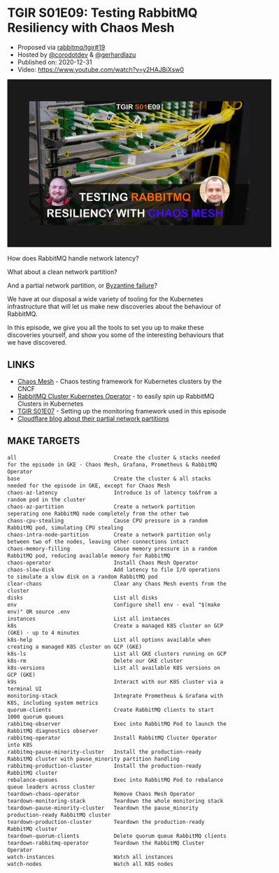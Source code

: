 # TGIR S01E09: Testing RabbitMQ Resiliency with Chaos Mesh

* Proposed via [rabbitmq/tgir#19](https://github.com/rabbitmq/tgir/issues/19)
* Hosted by [@corodotdev](https://twitter.com/corodotdev) & [@gerhardlazu](https://twitter.com/gerhardlazu)
* Published on: 2020-12-31
* Video: https://www.youtube.com/watch?v=y2HAJBiXsw0

<a href="https://www.youtube.com/watch?v=y2HAJBiXsw0" target="_blank"><img src="video.jpg" border="50" /></a>

How does RabbitMQ handle network latency?

What about a clean network partition?

And a partial network partition, or [Byzantine failure](https://blog.cloudflare.com/a-byzantine-failure-in-the-real-world/)?

We have at our disposal a wide variety of tooling for the Kubernetes infrastructure that will let us make new discoveries about the behaviour of RabbitMQ.

In this episode, we give you all the tools to set you up to make these discoveries yourself, and show you some of the interesting behaviours that we have discovered.



## LINKS

* [Chaos Mesh](https://chaos-mesh.org/) - Chaos testing framework for Kubernetes clusters by the CNCF
* [RabbitMQ Cluster Kubernetes Operator](https://github.com/rabbitmq/cluster-operator) - to easily spin up RabbitMQ Clusters in Kubernetes
* [TGIR S01E07](https://www.youtube.com/watch?v=NWISW6AwpOE) - Setting up the monitoring framework used in this episode
* [Cloudflare blog about their partial network partitions](https://blog.cloudflare.com/a-byzantine-failure-in-the-real-world/)



## MAKE TARGETS

```
all                               Create the cluster & stacks needed for the episode in GKE - Chaos Mesh, Grafana, Prometheus & RabbitMQ Operator
base                              Create the cluster & all stacks needed for the episode in GKE, except for Chaos Mesh
chaos-az-latency                  Introduce 1s of latency to&from a random pod in the cluster
chaos-az-partition                Create a network partition seperating one RabbitMQ node completely from the other two
chaos-cpu-stealing                Cause CPU pressure in a random RabbitMQ pod, simulating CPU stealing
chaos-intra-node-partition        Create a network partition only between two of the nodes, leaving other connections intact
chaos-memory-filling              Cause memory pressure in a random RabbitMQ pod, reducing available memory for RabbitMQ
chaos-operator                    Install Chaos Mesh Operator
chaos-slow-disk                   Add latency to file I/O operations to simulate a slow disk on a random RabbitMQ pod
clear-chaos                       Clear any Chaos Mesh events from the cluster
disks                             List all disks
env                               Configure shell env - eval "$(make env)" OR source .env
instances                         List all instances
k8s                               Create a managed K8S cluster on GCP (GKE) - up to 4 minutes
k8s-help                          List all options available when creating a managed K8S cluster on GCP (GKE)
k8s-ls                            List all GKE clusters running on GCP
k8s-rm                            Delete our GKE cluster
k8s-versions                      List all available K8S versions on GCP (GKE)
k9s                               Interact with our K8S cluster via a terminal UI
monitoring-stack                  Integrate Prometheus & Grafana with K8S, including system metrics
quorum-clients                    Create RabbitMQ clients to start 1000 quorum queues
rabbitmq-observer                 Exec into RabbitMQ Pod to launch the RabbitMQ diagnostics observer
rabbitmq-operator                 Install RabbitMQ Cluster Operator into K8S
rabbitmq-pause-minority-cluster   Install the production-ready RabbitMQ cluster with pause_minority partition handling
rabbitmq-production-cluster       Install the production-ready RabbitMQ cluster
rebalance-queues                  Exec into RabbitMQ Pod to rebalance queue leaders across cluster
teardown-chaos-operator           Remove Chaos Mesh Operator
teardown-monitoring-stack         Teardown the whole monitoring stack
teardown-pause-minority-cluster   Teardown the pause_minority production-ready RabbitMQ cluster
teardown-production-cluster       Teardown the production-ready RabbitMQ cluster
teardown-quorum-clients           Delete quorum queue RabbitMQ clients
teardown-rabbitmq-operator        Teardown the RabbitMQ Cluster Operator
watch-instances                   Watch all instances
watch-nodes                       Watch all K8S nodes
```

